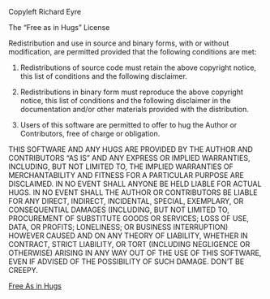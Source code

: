 Copyleft Richard Eyre

The “Free as in Hugs” License

Redistribution and use in source and binary forms, with or without modification,
are permitted provided that the following conditions are met:

1. Redistributions of source code must retain the above copyright notice, this
   list of conditions and the following disclaimer.

2. Redistributions in binary form must reproduce the above copyright notice,
   this list of conditions and the following disclaimer in the documentation
   and/or other materials provided with the distribution.

3. Users of this software are permitted to offer to hug the Author or
   Contributors, free of charge or obligation.

THIS SOFTWARE AND ANY HUGS ARE PROVIDED BY THE AUTHOR AND CONTRIBUTORS “AS IS”
AND ANY EXPRESS OR IMPLIED WARRANTIES, INCLUDING, BUT NOT LIMITED TO, THE
IMPLIED WARRANTIES OF MERCHANTABILITY AND FITNESS FOR A PARTICULAR PURPOSE ARE
DISCLAIMED. IN NO EVENT SHALL ANYONE BE HELD LIABLE FOR ACTUAL HUGS. IN NO EVENT
SHALL THE AUTHOR OR CONTRIBUTORS BE LIABLE FOR ANY DIRECT, INDIRECT, INCIDENTAL,
SPECIAL, EXEMPLARY, OR CONSEQUENTIAL DAMAGES (INCLUDING, BUT NOT LIMITED TO,
PROCUREMENT OF SUBSTITUTE GOODS OR SERVICES; LOSS OF USE, DATA, OR PROFITS;
LONELINESS; OR BUSINESS INTERRUPTION) HOWEVER CAUSED AND ON ANY THEORY OF
LIABILITY, WHETHER IN CONTRACT, STRICT LIABILITY, OR TORT (INCLUDING NEGLIGENCE
OR OTHERWISE) ARISING IN ANY WAY OUT OF THE USE OF THIS SOFTWARE, EVEN IF
ADVISED OF THE POSSIBILITY OF SUCH DAMAGE. DON’T BE CREEPY.

[Free As in Hugs](http://blog.izs.me/post/48281002063/free-as-in-hugs-licence)
